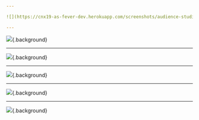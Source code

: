```yaml
---

![](https://cnx19-as-fever-dev.herokuapp.com/screenshots/audience-studio.cnx19keynote.fever.0001.manage-segments.slide.png){.background}

---
```


![](https://cnx19-as-fever-dev.herokuapp.com/screenshots/audience-studio.cnx19keynote.fever.0010.manage-segments.click-settings.slide.png){.background}

---

![](https://cnx19-as-fever-dev.herokuapp.com/screenshots/audience-studio.cnx19keynote.fever.0020.lookalikes.slide.png){.background}

---

![](https://cnx19-as-fever-dev.herokuapp.com/screenshots/audience-studio.cnx19keynote.fever.0020.lookalikes.scrolled.slide.png){.background}

---

![](https://cnx19-as-fever-dev.herokuapp.com/screenshots/audience-studio.cnx19keynote.fever.0030.manage-segments.lookalike-added.slide.png){.background}

---

![](https://cnx19-as-fever-dev.herokuapp.com/screenshots/audience-studio.cnx19keynote.fever.0035.manage-segments.einstein-clicked.slide.png){.background}

